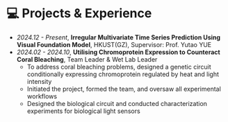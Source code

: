 # 💻 Projects & Experience
- *2024.12 - Present*, **Irregular Multivariate Time Series Prediction Using Visual Foundation Model**, HKUST(GZ), Supervisor: Prof. Yutao YUE
- *2024.02 - 2024.10*, **Utilising Chromoprotein Expression to Counteract Coral Bleaching**, Team Leader & Wet Lab Leader
  - To address coral bleaching problems, designed a genetic circuit conditionally expressing chromoprotein regulated by heat and light intensity
  - Initiated the project, formed the team, and oversaw all experimental workflows
  - Designed the biological circuit and conducted characterization experiments for biological light sensors 